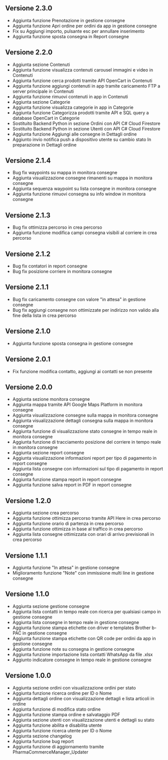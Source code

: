## Versione 2.3.0
- Aggiunta funzione Prenotazione in gestione consegne
- Aggiunta funzione Apri ordine per ordini da app in gestione consegne
- Fix su Aggiungi importo, pulsante esc per annullare inserimento
- Aggiunta funzione sposta consegna in Report consegne


## Versione 2.2.0
- Aggiunta sezione Contenuti
- Aggiunta funzione visualizza contenuti carousel immagini e video in Contenuti
- Aggiunta funzione cerca prodotti tramite API OpenCart in Contenuti
- Aggiunta funzione aggiungi contenuti in app tramite caricamento FTP a server principale in Contenuti
- Aggiunta funzione rimuovi contenuti in app in Contenuti
- Aggiunta sezione Categorie
- Aggiunta funzione visualizza categorie in app in Categorie
- Aggiunta funzione Categorizza prodotti tramite API e SQL query a database OpenCart in Categorie
- Sostituito Backend Python in sezione Ordini con API C# Cloud Firestore
- Sostituito Backend Python in sezione Utenti con API C# Cloud Firestore
- Aggiunta funzione Aggiungi alle consegne in Dettagli ordine
- Aggiunto invio notifica push a dispositivo utente su cambio stato In preparazione in Dettagli ordine


## Versione 2.1.4
- Bug fix waypoints su mappa in monitora consegne
- Aggiunta visualizzazione consegne rimanenti su mappa in monitora consegne
- Aggiunta sequenza waypoint su lista consegne in monitora consegne
- Aggiunta funzione rimuovi consegna su info window in monitora consegne


## Versione 2.1.3 
- Bug fix ottimizza percorso in crea percorso
- Aggiunta funzione modifica campi consegna visibili al corriere in crea percorso


## Versione 2.1.2 
- Bug fix contatori in report consegne
- Bug fix posizione corriere in monitora consegne


## Versione 2.1.1 
- Bug fix caricamento consegne con valore "in attesa" in gestione consegne
- Bug fix aggiungi consegne non ottimizzate per indirizzo non valido alla fine della lista in crea percorso


## Versione 2.1.0 
- Aggiunta funzione sposta consegna in gestione consegne


## Versione 2.0.1 
- Fix funzione modifica contatto, aggiungi ai contatti se non presente


## Versione 2.0.0 
- Aggiunta sezione monitora consegne
- Aggiunta mappa tramite API Google Maps Platform in monitora consegne
- Aggiunta visualizzazione consegne sulla mappa in monitora consegne
- Aggiunta visualizzazione dettagli consegna sulla mappa in monitora consegne
- Aggiunta funzione di visualizzazione stato consegne in tempo reale in monitora consegne
- Aggiunta funzione di tracciamento posizione del corriere in tempo reale in monitora consegne
- Aggiunta sezione report consegne
- Aggiunta visualizzazione informazioni report per tipo di pagamento in report consegne
- Aggiunta lista consegne con informazioni sul tipo di pagamento in report consegne
- Aggiunta funzione stampa report in report consegne
- Aggiunta funzione salva report in PDF in report consegne


## Versione 1.2.0 
- Aggiunta sezione crea percorso
- Aggiunta funzione ottimizza percorso tramite API Here in crea percorso
- Aggiunta funzione orario di partenza in crea percorso
- Aggiunta funzione ottimizza in base al traffico in crea percorso
- Aggiunta lista consegne ottimizzata con orari di arrivo previsionali in crea percorso


## Versione 1.1.1 
- Aggiunta funzione "In attesa" in gestione consegne
- Miglioramento funzione "Note" con immissione multi line in gestione consegne


## Versione 1.1.0 
- Aggiunta sezione gestione consegne
- Aggiunta lista contatti in tempo reale con ricerca per qualsiasi campo in gestione consegne
- Aggiunta lista consegne in tempo reale in gestione consegne
- Aggiunta funzione stampa etichette con driver e templates Brother b-PAC in gestione consegne
- Aggiunta funzione stampa etichette con QR code per ordini da app in gestione consegne
- Aggiunta funzione note su consegna in gestione consegne
- Aggiunta funzione importazione lista contatti WhatsApp da file .xlsx
- Aggiunto indicatore consegne in tempo reale in gestione consegne


## Versione 1.0.0  
- Aggiunta sezione ordini con visualizzazione ordini per stato
- Aggiunta funzione ricerca ordine per ID o Nome  
- Aggiunta dettagli ordine con visualizzazione dettagli e lista articoli in ordine
- Aggiunta funzione di modifica stato ordine
- Aggiunta funzione stampa ordine e salvataggio PDF
- Aggiunta sezione utenti con visualizzazione utenti e dettagli su stato
- Aggiunta funzione abilita e disabilita utente
- Aggiunta funzione ricerca utente per ID o Nome
- Aggiunta sezione changelog
- Aggiunta funzione bug report
- Aggiunta funzione di aggiornamento tramite PharmaCommerceManager_Updater

